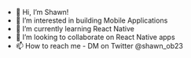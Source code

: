 - 👋 Hi, I’m Shawn!
- 👀 I’m interested in building Mobile Applications
- 🌱 I’m currently learning React Native
- 💞️ I’m looking to collaborate on React Native apps 
- 📫 How to reach me - DM on Twitter @shawn_ob23

<!---
shawnob2123/shawnob2123 is a ✨ special ✨ repository because its `README.md` (this file) appears on your GitHub profile.
You can click the Preview link to take a look at your changes.
--->
